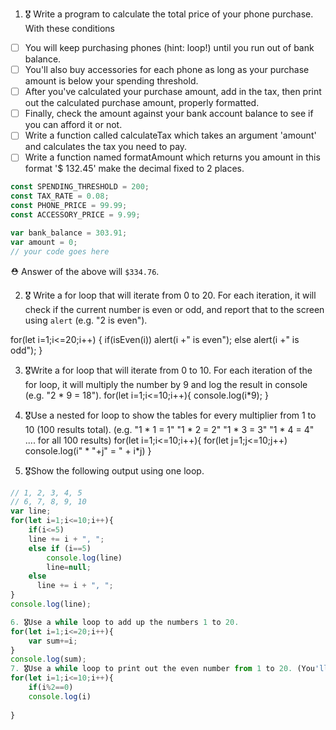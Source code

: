 1. 🎖 Write a program to calculate the total price of your phone purchase. With these conditions
 * [ ] You will keep purchasing phones (hint: loop!) until you run out of bank balance.
 * [ ] You'll also buy accessories for each phone as long as your purchase amount is below your spending threshold.
 * [ ] After you've calculated your purchase amount, add in the tax, then print out the calculated purchase amount, properly formatted.
 * [ ] Finally, check the amount against your bank account balance to see if you can afford it or not.
 * [ ] Write a function called calculateTax which takes an argument 'amount' and calculates the tax you need to pay.
 * [ ] Write a function named formatAmount which returns you amount in this format '$ 132.45' make the decimal fixed to 2 places.
```js
const SPENDING_THRESHOLD = 200;
const TAX_RATE = 0.08;
const PHONE_PRICE = 99.99;
const ACCESSORY_PRICE = 9.99;

var bank_balance = 303.91;
var amount = 0;
// your code goes here
```
 ⛑ Answer of the above will `$334.76`.

2. 🎖 Write a for loop that will iterate from 0 to 20. For each iteration, it will check if the current number is even or odd, and report that to the screen using `alert` (e.g. "2 is even").

for(let i=1;i<=20;i++)
{
    if(isEven(i))
    alert(i +" is even");
    else
    alert(i +" is odd");
}

3. 🎖Write a for loop that will iterate from 0 to 10. For each iteration of the for loop, it will multiply the number by 9 and log the result in console (e.g. "2 * 9 = 18").
for(let i=1;i<=10;i++){
    console.log(i*9);
}

4. 🎖Use a nested for loop to show the tables for every multiplier from 1 to 10 (100 results total).
(e.g.
"1 * 1 = 1"
"1 * 2 = 2"
"1 * 3 = 3"
"1 * 4 = 4"
.... for all 100 results)
for(let i=1;i<=10;i++){
    for(let j=1;j<=10;j++)
    console.log(i" * "+j" = " + i*j)
}

5. 🎖Show the following output using one loop.
```js
// 1, 2, 3, 4, 5
// 6, 7, 8, 9, 10
var line;
for(let i=1;i<=10;i++){
    if(i<=5)
    line += i + ", ";
    else if (i==5)
        console.log(line)
        line=null;
    else
      line += i + ", ";
}
console.log(line);

6. 🎖Use a while loop to add up the numbers 1 to 20.
for(let i=1;i<=20;i++){
    var sum+=i;
}
console.log(sum);
7. 🎖Use a while loop to print out the even number from 1 to 20. (You'll need Modulus for this. And an IF Statement.)
for(let i=1;i<=10;i++){
    if(i%2==0)
    console.log(i)
  
}

